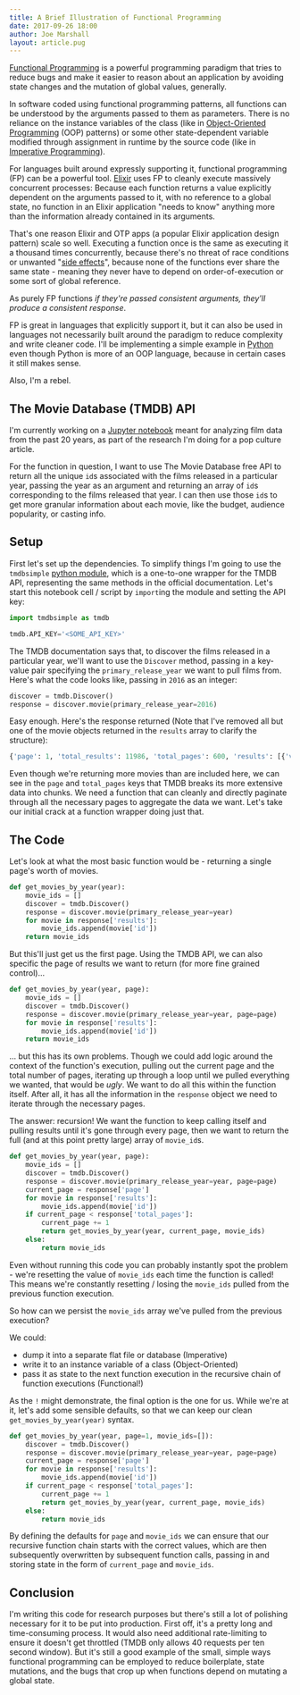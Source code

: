 ```yaml
---
title: A Brief Illustration of Functional Programming
date: 2017-09-26 18:00
author: Joe Marshall
layout: article.pug
---
```


[Functional Programming](https://en.wikipedia.org/wiki/Functional_programming) is a powerful programming paradigm that tries to reduce bugs and make it easier to reason about an application by avoiding state changes and the mutation of global values, generally. 

In software coded using functional programming patterns, all functions can be understood by the arguments passed to them as parameters. There is no reliance on the instance variables of the class (like in [Object-Oriented Programming](https://en.wikipedia.org/wiki/Object-oriented_programming) (OOP) patterns) or some other state-dependent variable modified through assignment in runtime by the source code (like in [Imperative Programming](https://en.wikipedia.org/wiki/Imperative_programming)).

For languages built around expressly supporting it, functional programming (FP) can be a powerful tool. [Elixir](https://elixir-lang.org/) uses FP to cleanly execute massively concurrent processes: Because each function returns a value explicitly dependent on the arguments passed to it, with no reference to a global state, no function in an Elixir application "needs to know" anything more than the information already contained in its arguments.

That's one reason Elixir and OTP apps (a popular Elixir application design pattern) scale so well. Executing a function once is the same as executing it a thousand times concurrently, because there's no threat of race conditions or unwanted "[side effects](https://en.wikipedia.org/wiki/Side_effect_(computer_science))", because none of the functions ever share the same state - meaning they never have to depend on order-of-execution or some sort of global reference. 

As purely FP functions *if they're passed consistent arguments, they'll produce a consistent response*.

FP is great in languages that explicitly support it, but it can also be used in languages not necessarily built around the paradigm to reduce complexity and write cleaner code. I'll be implementing a simple example in [Python](https://www.python.org/) even though Python is more of an OOP language, because in certain cases it still makes sense.

Also, I'm a rebel.

## The Movie Database (TMDB) API

I'm currently working on a [Jupyter notebook](http://jupyter.org/) meant for analyzing film data from the past 20 years, as part of the research I'm doing for a pop culture article.

For the function in question, I want to use The Movie Database free API to return all the unique `id`s associated with the films released in a particular year, passing the year as an argument and returning an array of `id`s corresponding to the films released that year. I can then use those `id`s to get more granular information about each movie, like the budget, audience popularity, or casting info.

## Setup

First let's set up the dependencies. To simplify things I'm going to use the `tmdbsimple` [python module](https://github.com/celiao/tmdbsimple/), which is a one-to-one wrapper for the TMDB API, representing the same methods in the official documentation. Let's start this notebook cell / script by `import`ing the module and setting the API key:

```python
import tmdbsimple as tmdb

tmdb.API_KEY='<SOME_API_KEY>'
```

The TMDB documentation says that, to discover the films released in a particular year, we'll want to use the `Discover` method, passing in a key-value pair specifying the `primary_release_year` we want to pull films from. Here's what the code looks like, passing in `2016` as an integer:

```python
discover = tmdb.Discover()
response = discover.movie(primary_release_year=2016)
```

Easy enough. Here's the response returned (Note that I've removed all but one of the movie objects returned in the `results` array to clarify the structure):

```python
{'page': 1, 'total_results': 11986, 'total_pages': 600, 'results': [{'vote_count': 11047, 'id': 293660, 'video': False, 'vote_average': 7.4, 'title': 'Deadpool', 'popularity': 640.193524, 'poster_path': '/inVq3FRqcYIRl2la8iZikYYxFNR.jpg', 'original_language': 'en', 'original_title': 'Deadpool', 'genre_ids': [28, 12, 35], 'backdrop_path': '/n1y094tVDFATSzkTnFxoGZ1qNsG.jpg', 'adult': False, 'overview': 'Deadpool tells the origin story of former Special Forces operative turned mercenary Wade Wilson, who after being subjected to a rogue experiment that leaves him with accelerated healing powers, adopts the alter ego Deadpool. Armed with his new abilities and a dark, twisted sense of humor, Deadpool hunts down the man who nearly destroyed his life.', 'release_date': '2016-02-09'}]}
```

Even though we're returning more movies than are included here, we can see in the `page` and `total_pages` keys that TMDB breaks its more extensive data into chunks. We need a function that can cleanly and directly paginate through all the necessary pages to aggregate the data we want. Let's take our initial crack at a function wrapper doing just that.

## The Code

Let's look at what the most basic function would be - returning a single page's worth of movies.

```python
def get_movies_by_year(year):
    movie_ids = []
    discover = tmdb.Discover()
    response = discover.movie(primary_release_year=year)
    for movie in response['results']:
        movie_ids.append(movie['id'])
    return movie_ids
```

But this'll just get us the first page. Using the TMDB API, we can also specific the page of results we want to return (for more fine grained control)...

```python
def get_movies_by_year(year, page):
    movie_ids = []
    discover = tmdb.Discover()
    response = discover.movie(primary_release_year=year, page=page)
    for movie in response['results']:
        movie_ids.append(movie['id'])
    return movie_ids
```

... but this has its own problems. Though we could add logic around the context of the function's execution, pulling out the current page and the total number of pages, iterating up through a loop until we pulled everything we wanted, that would be *ugly*. We want to do all this within the function itself. After all, it has all the information in the `response` object we need to iterate through the necessary pages.

The answer: recursion! We want the function to keep calling itself and pulling results until it's gone through every page, then we want to return the full (and at this point pretty large) array of `movie_id`s.

```python
def get_movies_by_year(year, page):
    movie_ids = []
    discover = tmdb.Discover()
    response = discover.movie(primary_release_year=year, page=page)
    current_page = response['page']
    for movie in response['results']:
        movie_ids.append(movie['id'])
    if current_page < response['total_pages']:
        current_page += 1
        return get_movies_by_year(year, current_page, movie_ids)
    else:
        return movie_ids
```

Even without running this code you can probably instantly spot the problem - we're resetting the value of `movie_ids` each time the function is called! This means we're constantly resetting / losing the `movie_ids` pulled from the previous function execution.

So how can we persist the `movie_ids` array we've pulled from the previous execution?

We could:
- dump it into a separate flat file or database (Imperative)
- write it to an instance variable of a class (Object-Oriented)
- pass it as state to the next function execution in the recursive chain of function executions (Functional!)

As the `!` might demonstrate, the final option is the one for us. While we're at it, let's add some sensible defaults, so that we can keep our clean `get_movies_by_year(year)` syntax.

```python
def get_movies_by_year(year, page=1, movie_ids=[]):
    discover = tmdb.Discover()
    response = discover.movie(primary_release_year=year, page=page)
    current_page = response['page']
    for movie in response['results']:
        movie_ids.append(movie['id'])
    if current_page < response['total_pages']:
        current_page += 1
        return get_movies_by_year(year, current_page, movie_ids)
    else:
        return movie_ids
```

By defining the defaults for `page` and `movie_ids` we can ensure that our recursive function chain starts with the correct values, which are then subsequently overwritten by subsequent function calls, passing in and storing state in the form of `current_page` and `movie_ids`.

## Conclusion

I'm writing this code for research purposes but there's still a lot of polishing necessary for it to be put into production. First off, it's a pretty long and time-consuming process. It would also need additional rate-limiting to ensure it doesn't get throttled (TMDB only allows 40 requests per ten second window). But it's still a good example of the small, simple ways functional programming can be employed to reduce boilerplate, state mutations, and the bugs that crop up when functions depend on mutating a global state.